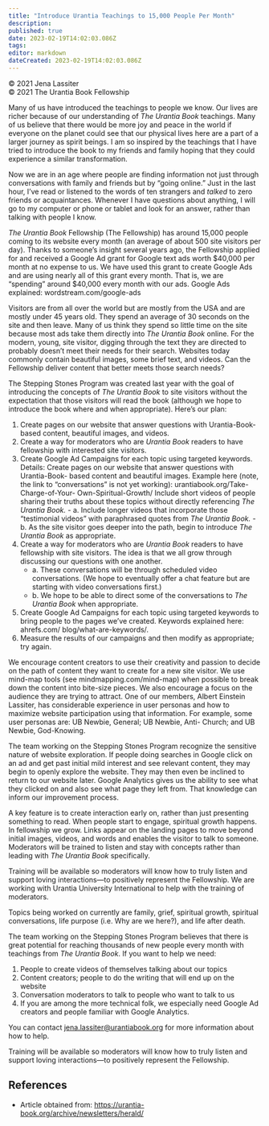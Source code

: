 ```yaml
---
title: "Introduce Urantia Teachings to 15,000 People Per Month"
description: 
published: true
date: 2023-02-19T14:02:03.086Z
tags: 
editor: markdown
dateCreated: 2023-02-19T14:02:03.086Z
---
```


<p class="v-card v-sheet theme--light grey lighten-3 px-2">© 2021 Jena Lassiter<br>© 2021 The Urantia Book Fellowship</p>

Many of us have introduced the teachings to people we know. Our lives are richer because of our understanding of _The Urantia Book_ teachings. Many of us believe that there would be more joy and peace in the world if everyone on the planet could see that our physical lives here are a part of a larger journey as spirit beings. I am so inspired by the teachings that I have tried to introduce the book to my friends and family hoping that they could experience a similar transformation. 

Now we are in an age where people are finding information not just through conversations with family and friends but by “going online.” Just in the last hour, I’ve read or listened to the words of ten strangers and _talked_ to zero friends or acquaintances. Whenever I have questions about anything, I will go to my computer or phone or tablet and look for an answer, rather than talking with people I know. 

_The Urantia Book_ Fellowship (The Fellowship) has around 15,000 people coming to its website every month (an average of about 500 site visitors per day). Thanks to someone’s insight several years ago, the Fellowship applied for and received a Google Ad grant for Google text ads worth $40,000 per month at no expense to us. We have used this grant to create Google Ads and are using nearly all of this grant every month. That is, we are “spending” around $40,000 every month with our ads. Google Ads explained: wordstream.com/google-ads 

Visitors are from all over the world but are mostly from the USA and are mostly under 45 years old. They spend an average of 30 seconds on the site and then leave. Many of us think they spend so little time on the site because most ads take them directly into _The Urantia Book_ online. For the modern, young, site visitor, digging through the text they are directed to probably doesn’t meet their needs for their search. Websites today commonly contain beautiful images, some brief text, and videos. Can the Fellowship deliver content that better meets those search needs? 

The Stepping Stones Program was created last year with the goal of introducing the concepts of _The Urantia Book_ to site visitors without the expectation that those visitors will read the book (although we hope to introduce the book where and when appropriate). Here’s our plan: 

1. Create pages on our website that answer questions with Urantia-Book- based content, beautiful images, and videos. 
2. Create a way for moderators who are _Urantia Book_ readers to have fellowship with interested site visitors. 
3. Create Google Ad Campaigns for each topic using targeted keywords. Details: Create pages on our website that answer questions with Urantia-Book- based content and beautiful images. Example here (note, the link to “conversations” is not yet working): urantiabook.org/Take-Charge-of-Your- Own-Spiritual-Growth/ Include short videos of people sharing their truths about these topics without directly referencing _The Urantia Book._ 
       - a. Include longer videos that incorporate those “testimonial videos” with paraphrased quotes from _The Urantia Book._ 
       - b. As the site visitor goes deeper into the path, begin to introduce _The Urantia Book_ as appropriate. 
4. Create a way for moderators who are _Urantia Book_ readers to have fellowship with site visitors. The idea is that we all grow through discussing our questions with one another. 
    - a. These conversations will be through scheduled video conversations. (We hope to eventually offer a chat feature but are starting with video conversations first.) 
    - b. We hope to be able to direct some of the conversations to _The Urantia Book_ when appropriate. 
5. Create Google Ad Campaigns for each topic using targeted keywords to bring people to the pages we’ve created. Keywords explained here: ahrefs.com/ blog/what-are-keywords/. 
6. Measure the results of our campaigns and then modify as appropriate; try again. 

We encourage content creators to use their creativity and passion to decide on the path of content they want to create for a new site visitor. We use mind-map tools (see mindmapping.com/mind-map) when possible to break down the content into bite-size pieces. We also encourage a focus on the audience they are trying to attract. One of our members, Albert Einstein Lassiter, has considerable experience in user personas and how to maximize website participation using that information. For example, some user personas are: UB Newbie, General; UB Newbie, Anti- Church; and UB Newbie, God-Knowing. 

The team working on the Stepping Stones Program recognize the sensitive nature of website exploration. If people doing searches in Google click on an ad and get past initial mild interest and see relevant content, they may begin to openly explore the website. They may then even be inclined to return to our website later. Google Analytics gives us the ability to see what they clicked on and also see what page they left from. That knowledge can inform our improvement process. 

A key feature is to create interaction early on, rather than just presenting something to read. When people start to engage, spiritual growth happens. In fellowship we grow. Links appear on the landing pages to move beyond initial images, videos, and words and enables the visitor to talk to someone. Moderators will be trained to listen and stay with concepts rather than leading with _The Urantia Book_ specifically. 

Training will be available so moderators will know how to truly listen and support loving interactions—to positively represent the Fellowship. We are working with Urantia University International to help with the training of moderators. 

Topics being worked on currently are family, grief, spiritual growth, spiritual conversations, life purpose (i.e. Why are we here?), and life after death. 

The team working on the Stepping Stones Program believes that there is great potential for reaching thousands of new people every month with teachings from _The Urantia Book_. If you want to help we need: 

1. People to create videos of themselves talking about our topics 
2. Content creators; people to do the writing that will end up on the website 
3. Conversation moderators to talk to people who want to talk to us 
4. If you are among the more technical folk, we especially need Google Ad creators and people familiar with Google Analytics. 

You can contact jena.lassiter@urantiabook.org for more information about how to help. 

Training will be available so moderators will know how to truly listen and support loving interactions—to positively represent the Fellowship. 

## References

- Article obtained from: https://urantia-book.org/archive/newsletters/herald/